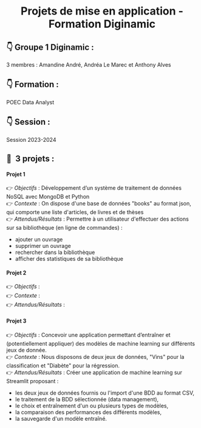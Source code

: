<h1 align="center">Projets de mise en application - Formation Diginamic</h1>

## :point_down: Groupe 1 Diginamic :
3 membres : Amandine André, Andréa Le Marec et Anthony Alves

## :point_down: Formation :
POEC Data Analyst

## :point_down: Session :
Session 2023-2024

## 🚀&nbsp; 3 projets :
#### Projet 1
👉 *Objectifs* : Développement d’un système de traitement de données NoSQL avec MongoDB et Python <br>
👉 *Contexte* : On dispose d'une base de données "books" au format json, qui comporte une liste d'articles, de livres et de thèses <br>
👉 *Attendus/Résultats* : Permettre à un utilisateur d'effectuer des actions sur sa bibliothèque (en ligne de commandes) : <br>
- ajouter un ouvrage <br>
- supprimer un ouvrage <br>
- rechercher dans la bibliothèque <br>
- afficher des statistiques de sa bibliothèque <br>

#### Projet 2
👉 *Objectifs* :  <br>
👉 *Contexte* :  <br>
👉 *Attendus/Résultats* :  <br>

#### Projet 3
👉 *Objectifs* : Concevoir une application permettant d’entraîner et (potentiellement appliquer) des modèles de machine learning sur différents jeux de donnée. <br>
👉 *Contexte* : Nous disposons de deux jeux de données, "Vins" pour la  classification et "Diabète" pour la régression. <br>
👉 *Attendus/Résultats* : Créer une application de machine learning sur Streamlit proposant :​ <br>
- les deux jeux de données fournis ou l'import d'une BDD au format CSV​,
- le traitement de la BDD sélectionnée (data management)​, <br>
- le choix et entraînement d'un ou plusieurs types de modèles​, <br>
- la comparaison des performances des différents modèles​, <br>
- la sauvegarde d'un modèle entraîné. <br>
